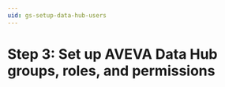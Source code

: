 ```yaml
---
uid: gs-setup-data-hub-users
---
```


# Step 3: Set up AVEVA Data Hub groups, roles, and permissions